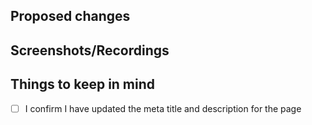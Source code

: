 ## Proposed changes

<!-- Describe the big picture of your changes here to communicate to the maintainers why we should accept this pull request. -->

## Screenshots/Recordings

<!-- Add screenshots or recordings of the changes you made. -->

## Things to keep in mind

<!-- Please check if the PR fulfills these requirements -->

- [ ] I confirm I have updated the meta title and description for the page
